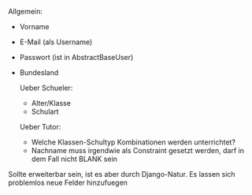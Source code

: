 Allgemein:
- Vorname
- E-Mail (als Username)
- Passwort (ist in AbstractBaseUser)
- Bundesland

  Ueber Schueler:
  - Alter/Klasse
  - Schulart

  Ueber Tutor:
  - Welche Klassen-Schultyp Kombinationen werden unterrichtet?
  - Nachname muss irgendwie als Constraint gesetzt werden, darf in dem Fall nicht BLANK sein

Sollte erweiterbar sein, ist es aber durch Django-Natur. Es lassen sich problemlos neue Felder hinzufuegen


